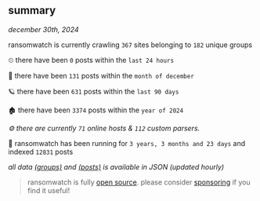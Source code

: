 
## summary
_december 30th, 2024_

ransomwatch is currently crawling `367` sites belonging to `182` unique groups

⏲ there have been `0` posts within the `last 24 hours`

🦈 there have been `131` posts within the `month of december`

🪐 there have been `631` posts within the `last 90 days`

🏚 there have been `3374` posts within the `year of 2024`

_⚙️ there are currently `71` online hosts & `112` custom parsers._

🦕 ransomwatch has been running for `3 years, 3 months and 23 days` and indexed `12831` posts

_all data  [(groups)](http://ransomwhat.telemetry.ltd/groups) and [(posts)](http://ransomwhat.telemetry.ltd/posts) is available in JSON (updated hourly)_

> ransomwatch is fully [open source](https://github.com/joshhighet/ransomwatch#ransomwatch--). please consider [sponsoring](https://github.com/sponsors/joshhighet) if you find it useful!
